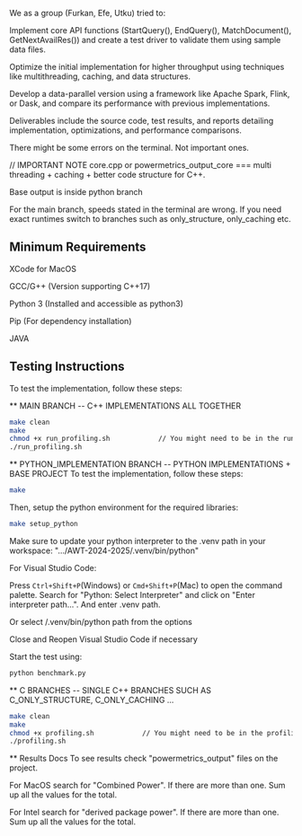 We as a group (Furkan, Efe, Utku) tried to:

Implement core API functions (StartQuery(), EndQuery(), MatchDocument(), GetNextAvailRes()) and create a test driver to validate them using sample data files.

Optimize the initial implementation for higher throughput using techniques like multithreading, caching, and data structures.

Develop a data-parallel version using a framework like Apache Spark, Flink, or Dask, and compare its performance with previous implementations.

Deliverables include the source code, test results, and reports detailing implementation, optimizations, and performance comparisons.

There might be some errors on the terminal. Not important ones.

// IMPORTANT NOTE
core.cpp or powermetrics_output_core === multi threading + caching + better code structure for C++.

Base output is inside python branch

For the main branch, speeds stated in the terminal are wrong. If you need exact runtimes switch to branches such as only_structure, only_caching etc.

## Minimum Requirements

XCode for MacOS

GCC/G++ (Version supporting C++17)

Python 3 (Installed and accessible as python3)

Pip (For dependency installation)

JAVA

## Testing Instructions

To test the implementation, follow these steps:

\*\* MAIN BRANCH -- C++ IMPLEMENTATIONS ALL TOGETHER

```bash
make clean
make
chmod +x run_profiling.sh            // You might need to be in the run_profiling.sh directory
./run_profiling.sh
```

\*\* PYTHON_IMPLEMENTATION BRANCH -- PYTHON IMPLEMENTATIONS + BASE PROJECT
To test the implementation, follow these steps:

```bash
make
```

Then, setup the python environment for the required libraries:

```bash
make setup_python
```

Make sure to update your python interpreter to the .venv path in your workspace:
".../AWT-2024-2025/.venv/bin/python"

For Visual Studio Code:

Press `Ctrl+Shift+P`(Windows) or `Cmd+Shift+P`(Mac) to open the command palette.
Search for "Python: Select Interpreter" and click on "Enter interpreter path...". And enter .venv path.

Or select /.venv/bin/python path from the options

Close and Reopen Visual Studio Code if necessary

Start the test using:

```bash
python benchmark.py
```

\*\* C BRANCHES -- SINGLE C++ BRANCHES SUCH AS C_ONLY_STRUCTURE, C_ONLY_CACHING ...

```bash
make clean
make
chmod +x profiling.sh            // You might need to be in the profiling.sh directory
./profiling.sh
```

\*\* Results Docs
To see results check "powermetrics_output" files on the project.

For MacOS search for "Combined Power". If there are more than one. Sum up all the values for the total.

For Intel search for "derived package power". If there are more than one. Sum up all the values for the total.
